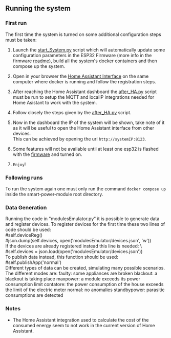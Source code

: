 ## Running the system ##

### First run ##
The first time the system is turned on some additional configuration steps must be taken:

1. Launch the [start_System.py](https://github.com/morgancasale/smart-power-module/blob/main/start_System.py) script which will automatically update some configuration parameters in the ESP32 Firmware (more info in the firmware [readme](https://github.com/morgancasale/smart-power-module/blob/main/ESP32Firmware/readme.md)), build all the system's docker containers and then compose up the system.

2. Open in your browser the [Home Assistant Interface](http:/127.0.0.1:8123) on the same computer where docker is running and follow the registration steps.

3. After reaching the Home Assistant dashboard the [after_HA.py](https://github.com/morgancasale/smart-power-module/blob/main/after_HA.py) script must be run to setup the MQTT and localIP integrations needed for Home Asistant to work with the system.

4. Follow closely the steps given by the [after_HA.py](https://github.com/morgancasale/smart-power-module/blob/main/after_HA.py) script.

5. Now in the dashboard the IP of the system will be shown, take note of it as it will be useful to open the Home Assistant interface from other devices. \
This can be achieved by opening the url `http://systemIP:8123`.

6. Some features will not be available until at least one esp32 is flashed with the [firmware](https://github.com/morgancasale/smart-power-module/tree/main/ESP32Firmware) and turned on.

7. `Enjoy`!

### Following runs ###
To run the system again one must only run the command `docker compose up` inside the smart-power-module root directory.

### Data Generation ###

Running the code in "modulesEmulator.py" it is possible to generate data and register devices.
To register devices for the first time these two lines of code should be used:\
            #self.deviceReg()\
            #json.dump(self.devices, open('modulesEmulator/devices.json', 'w'))\
If the devices are already registered instead this line is needed:   \     
            #self.devices = json.load(open('modulesEmulator/devices.json')) \
To publish data instead, this function should be used:\
            #self.publishApp('normal') \
Different types of data can be created, simulating many possible scenarios.
The different modes are:
    faulty: some appliances are broken
    blackout: a blackout is taking place
    maxpower: a module exceeds its power consumption limit
    contatore: the power consumption of the house exceeds the limit of the electric meter
    normal: no anomalies
    standbypower: parasitic consumptions are detected

### Notes ###

- The Home Assistant integration used to calculate the cost of the consumed energy seem to not work in the current version of Home Assistant.
